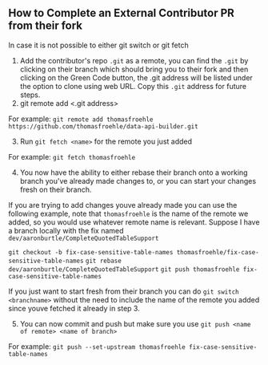 ## How to Complete an External Contributor PR from their fork

In case it is not possible to either git switch or git fetch

1. Add the contributor's repo `.git` as a remote, you can find the `.git` by clicking on their branch which should bring you to their fork and then clicking on the Green Code button, the .git address will be listed under the option to clone using web URL. Copy this `.git` address for future steps.
2. git remote add <name> <.git address>

For example:
`git remote add thomasfroehle https://github.com/thomasfroehle/data-api-builder.git`

3. Run `git fetch <name>` for the remote you just added

For example:
`git fetch thomasfroehle`

4. You now have the ability to either rebase their branch onto a working branch you've already made changes to, or you can start your changes fresh on their branch.

If you are trying to add changes youve already made you can use the following example, note that `thomasfroehle` is the name of the remote we added, so you would use whatever remote name is relevant. Suppose I have a branch locally with the fix named `dev/aaronburtle/CompleteQuotedTableSupport`

`git checkout -b fix-case-sensitive-table-names thomasfroehle/fix-case-sensitive-table-names`
`git rebase dev/aaronburtle/CompleteQuotedTableSupport` 
`git push thomasfroehle fix-case-sensitive-table-names`

If you just want to start fresh from their branch you can do
`git switch <branchname>` without the need to include the name of the remote you added since youve fetched it already in step 3.

5. You can now commit and push but make sure you use
`git push <name of remote> <name of branch>`

For example:
`git push --set-upstream thomasfroehle fix-case-sensitive-table-names`